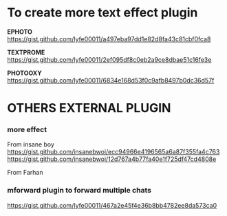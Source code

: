 # To create more text effect plugin 
**EPHOTO**
https://gist.github.com/lyfe00011/a497eba97dd1e82d8fa43c81cbf0fca8

**TEXTPROME**
https://gist.github.com/lyfe00011/2ef095df8c0eb2a9ce8dbae51c16fe3e

**PHOTOOXY**
https://gist.github.com/lyfe00011/6834e168d53f0c9afb8497b0dc36d57f

# OTHERS EXTERNAL PLUGIN

### more effect 
From insane boy
https://gist.github.com/insanebwoi/ecc94966e4196565a6a87f355fa4c763
https://gist.github.com/insanebwoi/12d767a4b77fa40e1f725df47cd4808e

From Farhan
### mforward plugin to forward multiple chats
https://gist.github.com/lyfe00011/467a2e45f4e36b8bb4782ee8da573ca0